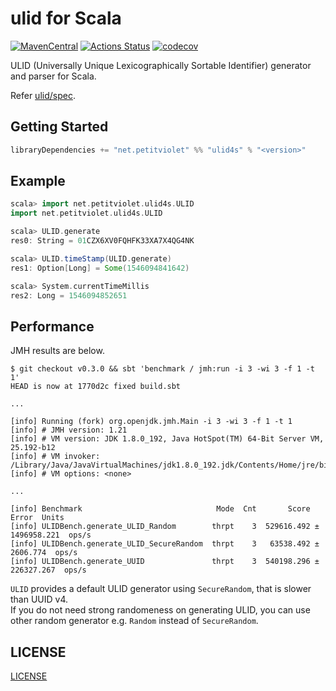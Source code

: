 # ulid for Scala

[![MavenCentral](https://maven-badges.herokuapp.com/maven-central/net.petitviolet/ulid4s_2.13/badge.svg)](https://maven-badges.herokuapp.com/maven-central/net.petitviolet/ulid4s_2.13)
 [![Actions Status](https://github.com/petitviolet/ulid4s/workflows/CI/badge.svg)](https://github.com/petitviolet/ulid4s/actions)
 [![codecov](https://codecov.io/gh/petitviolet/ulid4s/branch/master/graph/badge.svg)](https://codecov.io/gh/petitviolet/ulid4s)


ULID (Universally Unique Lexicographically Sortable Identifier) generator and parser for Scala.

Refer [ulid/spec](https://github.com/ulid/spec).

## Getting Started

```scala
libraryDependencies += "net.petitviolet" %% "ulid4s" % "<version>"
```

## Example

```scala
scala> import net.petitviolet.ulid4s.ULID
import net.petitviolet.ulid4s.ULID

scala> ULID.generate
res0: String = 01CZX6XV0FQHFK33XA7X4QG4NK

scala> ULID.timeStamp(ULID.generate)
res1: Option[Long] = Some(1546094841642)

scala> System.currentTimeMillis
res2: Long = 1546094852651
```

## Performance

JMH results are below.

```
$ git checkout v0.3.0 && sbt 'benchmark / jmh:run -i 3 -wi 3 -f 1 -t 1'
HEAD is now at 1770d2c fixed build.sbt

...

[info] Running (fork) org.openjdk.jmh.Main -i 3 -wi 3 -f 1 -t 1
[info] # JMH version: 1.21
[info] # VM version: JDK 1.8.0_192, Java HotSpot(TM) 64-Bit Server VM, 25.192-b12
[info] # VM invoker: /Library/Java/JavaVirtualMachines/jdk1.8.0_192.jdk/Contents/Home/jre/bin/java
[info] # VM options: <none>

...

[info] Benchmark                              Mode  Cnt       Score         Error  Units
[info] ULIDBench.generate_ULID_Random        thrpt    3  529616.492 ± 1496958.221  ops/s
[info] ULIDBench.generate_ULID_SecureRandom  thrpt    3   63538.492 ±    2606.774  ops/s
[info] ULIDBench.generate_UUID               thrpt    3  540198.296 ±  226327.267  ops/s
```

`ULID` provides a default ULID generator using `SecureRandom`, that is slower than UUID v4.  
If you do not need strong randomeness on generating ULID, you can use other random generator e.g. `Random` instead of `SecureRandom`.

## LICENSE

[LICENSE](https://github.com/petitviolet/ulid4s/blob/master/LICENSE)
